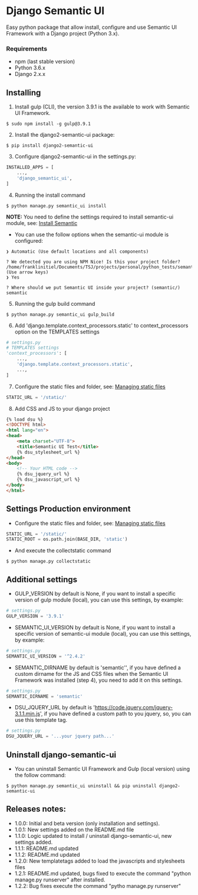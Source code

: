 # Django Semantic UI
Easy python package that allow install, configure and use Semantic UI Framework with a Django project (Python 3.x).

### Requirements
- npm (last stable version)
- Python 3.6.x
- Django 2.x.x

## Installing
1) Install gulp (CLI), the version 3.9.1 is the available to work with Semantic UI Framework.
```shell
$ sudo npm install -g gulp@3.9.1
```

2) Install the django2-semantic-ui package:
```shell
$ pip install django2-semantic-ui
```

3) Configure django2-semantic-ui in the settings.py:
```python
INSTALLED_APPS = [
    ...,
    'django_semantic_ui',
]
```

4) Running the install command
```shell
$ python manage.py semantic_ui install
```
**NOTE:** You need to define the settings required to install semantic-ui module, see: [Install Semantic](https://semantic-ui.com/introduction/getting-started.html)
- You can use the follow options when the semantic-ui module is configured:
```shell
❯ Automatic (Use default locations and all components)

? We detected you are using NPM Nice! Is this your project folder? /home/franklinitiel/Documents/TSJ/projects/personal/python_tests/semanticui/static (Use arrow keys)
❯ Yes

? Where should we put Semantic UI inside your project? (semantic/) semantic
```

5) Running the gulp build command
```shell
$ python manage.py semantic_ui gulp_build
```

6) Add 'django.template.context_processors.static' to context_processors option on the TEMPLATES settings
```python
# settings.py
# TEMPLATES settings
'context_processors': [
    ...,
    'django.template.context_processors.static',
    ...,
]
```

7) Configure the static files and folder, see: [Managing static files](https://docs.djangoproject.com/en/2.1/howto/static-files/)
```python
STATIC_URL = '/static/'
```

8) Add CSS and JS to your django project
```html
{% load dsu %}
<!DOCTYPE html>
<html lang="en">
<head>
    <meta charset="UTF-8">
    <title>Semantic UI Test</title>
    {% dsu_stylesheet_url %}
</head>
<body>
    <!-- Your HTML code -->
    {% dsu_jquery_url %}
    {% dsu_javascript_url %}
</body>
</html>
```

## Settings Production environment
- Configure the static files and folder, see: [Managing static files](https://docs.djangoproject.com/en/1.11/howto/static-files/)
```python
STATIC_URL = '/static/'
STATIC_ROOT = os.path.join(BASE_DIR, 'static')
```
- And execute the collectstatic command
```shell
$ python manage.py collectstatic
```

## Additional settings
- GULP_VERSION by default is None, if you want to install a specific version of gulp module (local), you can use this settings, by example:
```python
# settings.py
GULP_VERSION = '3.9.1'
```
- SEMANTIC_UI_VERSION by default is None, if you want to install a specific version of semantic-ui module (local), you can use this settings, by example:
```python
# settings.py
SEMANTIC_UI_VERSION = '^2.4.2'
```
- SEMANTIC_DIRNAME by default is 'semantic'', if you have defined a custom dirname for the JS and CSS files when the Semantic UI Framework was installed (step 4), you need to add it on this settings.
```python
# settings.py
SEMANTIC_DIRNAME = 'semantic'
```
- DSU_JQUERY_URL by default is 'https://code.jquery.com/jquery-3.1.1.min.js', if you have defined a custom path to you jquery, so, you can use this template tag.
```python
# settings.py
DSU_JQUERY_URL = '...your jquery path...'
```

## Uninstall django-semantic-ui
- You can uninstall Semantic UI Framework and Gulp (local version) using the follow command:
```shell
$ python manage.py semantic_ui uninstall && pip uninstall django2-semantic-ui
```

## Releases notes:

- 1.0.0: Initial and beta version (only installation and settings).
- 1.0.1: New settings added on the README.md file
- 1.1.0: Logic updated to install / uninstall django-semantic-ui, new settings added.
- 1.1.1: README.md updated
- 1.1.2: README.md updated
- 1.2.0: New templatetags added to load the javascripts and stylesheets files
- 1.2.1: README.md updated, bugs fixed to execute the command "python manage.py runserver" after installed.
- 1.2.2: Bug fixes execute the command "pytho manage.py runserver"